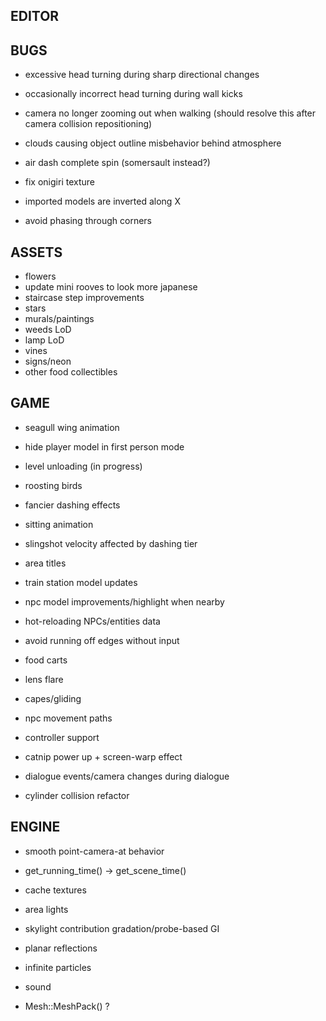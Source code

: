 EDITOR
------

BUGS
----
* excessive head turning during sharp directional changes
* occasionally incorrect head turning during wall kicks
* camera no longer zooming out when walking (should resolve this after camera collision repositioning)

* clouds causing object outline misbehavior behind atmosphere
* air dash complete spin (somersault instead?)
* fix onigiri texture
* imported models are inverted along X
* avoid phasing through corners

ASSETS
------
* flowers
* update mini rooves to look more japanese
* staircase step improvements
* stars
* murals/paintings
* weeds LoD
* lamp LoD
* vines
* signs/neon
* other food collectibles

GAME
----
* seagull wing animation
* hide player model in first person mode
* level unloading (in progress)
* roosting birds

* fancier dashing effects
* sitting animation
* slingshot velocity affected by dashing tier
* area titles
* train station model updates
* npc model improvements/highlight when nearby
* hot-reloading NPCs/entities data
* avoid running off edges without input
* food carts
* lens flare
* capes/gliding
* npc movement paths
* controller support
* catnip power up + screen-warp effect
* dialogue events/camera changes during dialogue
* cylinder collision refactor

ENGINE
------
* smooth point-camera-at behavior
* get_running_time() -> get_scene_time()

* cache textures
* area lights
* skylight contribution gradation/probe-based GI
* planar reflections
* infinite particles
* sound
* Mesh::MeshPack() ?